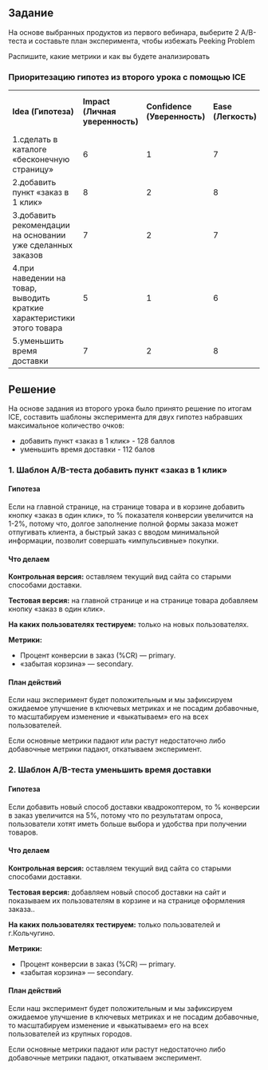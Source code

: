 ## Задание ##
На основе выбранных продуктов из первого вебинара, выберите 2 A/B-теста и составьте план эксперимента, чтобы избежать Peeking Problem

Распишите, какие метрики и как вы будете анализировать

### Приоритезацию гипотез из второго урока с помощью ICE ###
<table>
<tr><td><b>Idea (Гипотеза)</b></td><td><b>Impact (Личная уверенность)</b></td><td><b>Confidence (Уверенность)</b></td><td><b>Ease (Легкость)</b></td><td><b>ICE Score (I х С х E)</b></td></tr>
<tr><td>1.сделать в каталоге «бесконечную страницу»</td><td>6</td><td>1</td><td>7</td><td>42</td></tr>
<tr><td>2.добавить пункт «заказ в 1 клик»</td><td>8</td><td>2</td><td>8</td><td>128</td></tr>
<tr><td>3.добавить рекомендации на основании уже сделанных заказов</td><td>7</td><td>2</td><td>7</td><td>98</td></tr>
<tr><td>4.при наведении на товар, выводить краткие характеристики этого товара</td><td>5</td><td>1</td><td>6</td><td>30</td></tr>
<tr><td>5.уменьшить время доставки</td><td>7</td><td>2</td><td>8</td><td>112</td></tr>
</table>

## Решение ##
На основе задания из второго урока было принято решение по итогам ICE, составить шаблоны эксперимента для двух гипотез набравших максимальное количество очков:
+ добавить пункт «заказ в 1 клик» - 128 баллов
+  уменьшить время доставки - 112 балов

### 1. Шаблон А/B-теста добавить пункт «заказ в 1 клик» ###

#### Гипотеза ####
Если на главной странице, на странице товара и в корзине добавить кнопку «заказ в один клик», то % показателя конверсии увеличится на 1-2%, потому что, долгое заполнение полной формы заказа может отпугивать клиента, а быстрый заказ с вводом минимальной информации, позволит совершать «импульсивные» покупки.
#### Что делаем ####

**Контрольная версия:** оставляем текущий вид сайта со старыми способами доставки. 

**Тестовая версия:** на главной странице и на странице товара добавляем кнопку «заказ в один клик». 

**На каких пользователях тестируем:** только на новых пользователях. 

**Метрики:**
+ Процент конверсии в заказ (%CR) — primary. 
+ «забытая корзина» — secondary. 

#### План действий ####
Если наш эксперимент будет положительным и мы зафиксируем ожидаемое улучшение в ключевых метриках и не посадим добавочные, то масштабируем изменение и «выкатываем» его на всех пользователей. 

Если основные метрики падают или растут недостаточно либо добавочные метрики падают, откатываем эксперимент.

### 2. Шаблон А/B-теста уменьшить время доставки ###

#### Гипотеза ####
Если добавить новый способ доставки квадрокоптером, то % конверсии в заказ увеличится на 5%, потому что по результатам опроса, пользователи хотят иметь больше выбора и удобства при получении товаров.
#### Что делаем ####

**Контрольная версия:** оставляем текущий вид сайта со старыми способами доставки. 

**Тестовая версия:** добавляем новый способ доставки на сайт и показываем их пользователям в корзине и на странице оформления заказа.. 

**На каких пользователях тестируем:** только пользователей и г.Кольчугино. 

**Метрики:**
+ Процент конверсии в заказ (%CR) — primary. 
+ «забытая корзина» — secondary. 

#### План действий ####
Если наш эксперимент будет положительным и мы зафиксируем ожидаемое улучшение в ключевых метриках и не посадим добавочные, то масштабируем изменение и «выкатываем» его на всех пользователей из крупных городов. 

Если основные метрики падают или растут недостаточно либо добавочные метрики падают, откатываем эксперимент.

